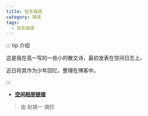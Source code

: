 ```yaml
---
title: 轻言细语
category: 随笔
tags:
  - 轻言细语
---
```


::: tip 介绍

这是我在高一写的一些小的散文诗，最初发表在空间日志上。

近日将其作为少年回忆，整理在博客中。

:::

<!-- more -->

- [**空间相册链接**](https://h5.qzone.qq.com/ugc/share/?sharetag=38F7D93E6B85A1E5BE96A0C93F17652D&subtype=3&ciphertext=&sid=&blog_photo=&g=&res_uin=2754005464&cellid=V10JYlHT29nRn4&subid=&bp1=&bp2=&bp7=&appid=4&g_f=2000000103)

> 由 赵婧一 摘抄
